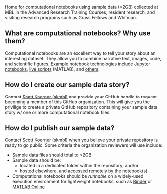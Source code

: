Home for computational notebooks using sample data (<2GB) collected at MBL in the Advanced Research Training Courses, resident research, and visiting research programs such as Grass Fellows and Whitman.

## What are computational notebooks? Why use them? 
Computational notebooks are an excellent way to tell your story about an interesting dataset. They allow you to combine narrative text, images, code, and scientific figures. Example notebook
technologies include [Jupyter notebooks](https://jupyter.org/), [live scripts](https://www.mathworks.com/help/matlab/matlab_prog/what-is-a-live-script-or-function.html) (MATLAB), and [others](https://en.wikipedia.org/wiki/Notebook_interface).

## How do I create our sample data story? 
Contact [Scott Koerner (skmbl)](https://github.com/skmbl) and provide your GitHub handle to request becoming a member of this GitHub organization. This will give you the privilige to create a private GitHub repository containing your sample data story w/ one or more computational notebook files. 

## How do I publish our sample data? 
Contact [Scott Koerner (skmbl)](https://github.com/skmbl) when you believe your private repository is ready to go public. Some criteria the organization reviewers will use include: 
- Sample data files should total to <2GB
- Sample data should be:
    -  located in a dedicated folder within the repository; and/or
    -  hosted elsewhere, and accessed remotely by the notebook(s)
- Computational notebooks should be _runnable_ on a widely-used execution environment for lightweight notebooks, such as [Binder](https://mybinder.org/) or [MATLAB Online](https://www.mathworks.com/products/matlab-online.html)
